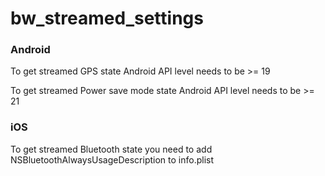 # bw_streamed_settings

### Android
To get streamed GPS state Android API level needs to be >= 19

To get streamed Power save mode state Android API level needs to be >= 21

### iOS
To get streamed Bluetooth state you need to add NSBluetoothAlwaysUsageDescription to info.plist
